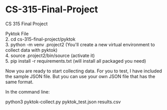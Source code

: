 # CS-315-Final-Project
CS 315 Final Project  <br />

Pyktok File <br />
2. cd cs-315-final-project/pyktok <br />
3. python -m venv .project2  (You'll create a new virtual environment to collect data with pyktok) <br />
4. source .project2/bin/source (activate it) <br />
5. pip install -r requirements.txt (will install all packaged you need) <br />

Now you are ready to start collecting data. For you to test, I have included the sample JSON file. But you can use your own JSON file that has the same format. <br />

In the command line: <br />

python3 pyktok-collect.py pyktok_test.json results.csv
